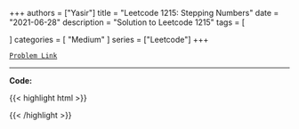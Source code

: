 
+++
authors = ["Yasir"]
title = "Leetcode 1215: Stepping Numbers"
date = "2021-06-28"
description = "Solution to Leetcode 1215"
tags = [
    
]
categories = [
    "Medium"
]
series = ["Leetcode"]
+++



[`Problem Link`](https://leetcode.com/problems/stepping-numbers/description/)

---

**Code:**

{{< highlight html >}}

{{< /highlight >}}

